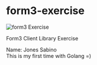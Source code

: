 # form3-exercise
![form3 Exercise](https://github.com/JoneSabino/form3-exercise/actions/workflows/go.yml/badge.svg)

 Form3 Client Library Exercise

Name: Jones Sabino  
This is my first time with Golang =)
